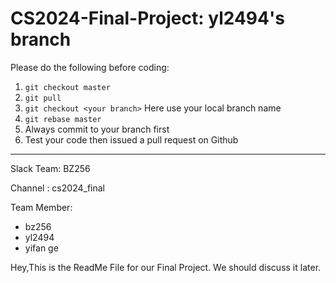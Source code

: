 # CS2024-Final-Project: yl2494's branch

Please do the following before coding:
1. ```git checkout master```
2. ```git pull```
3. ```git checkout <your branch>``` Here use your local branch name
4. ```git rebase master```
5. Always commit to your branch first
6. Test your code then issued a pull request on Github
---
Slack Team: BZ256

Channel : cs2024_final

Team Member:
- bz256
- yl2494
- yifan ge

Hey,This is the ReadMe File for our Final Project. We should discuss it later.
